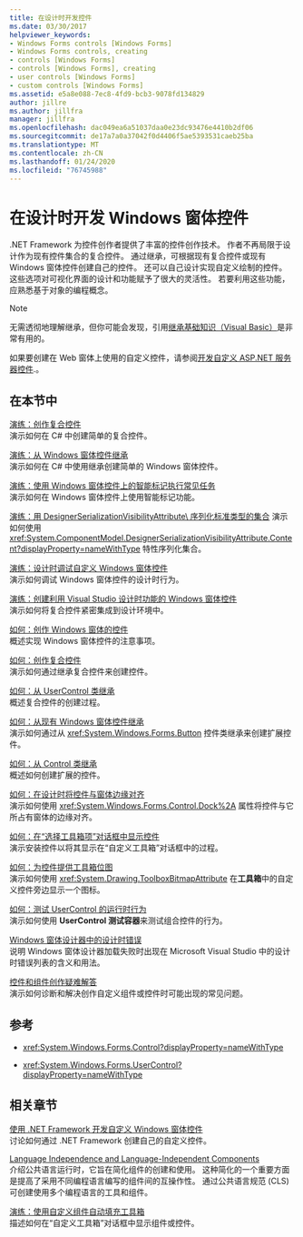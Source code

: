 ```yaml
---
title: 在设计时开发控件
ms.date: 03/30/2017
helpviewer_keywords:
- Windows Forms controls [Windows Forms]
- Windows Forms controls, creating
- controls [Windows Forms]
- controls [Windows Forms], creating
- user controls [Windows Forms]
- custom controls [Windows Forms]
ms.assetid: e5a8e088-7ec8-4fd9-bcb3-9078fd134829
author: jillre
ms.author: jillfra
manager: jillfra
ms.openlocfilehash: dac049ea6a51037daa0e23dc93476e4410b2df06
ms.sourcegitcommit: de17a7a0a37042f0d4406f5ae5393531caeb25ba
ms.translationtype: MT
ms.contentlocale: zh-CN
ms.lasthandoff: 01/24/2020
ms.locfileid: "76745988"
---
```

# <a name="develop-windows-forms-controls-at-design-time"></a>在设计时开发 Windows 窗体控件

.NET Framework 为控件创作者提供了丰富的控件创作技术。 作者不再局限于设计作为现有控件集合的复合控件。 通过继承，可根据现有复合控件或现有 Windows 窗体控件创建自己的控件。 还可以自己设计实现自定义绘制的控件。 这些选项对可视化界面的设计和功能赋予了很大的灵活性。 若要利用这些功能，应熟悉基于对象的编程概念。

> [!NOTE]
> 无需透彻地理解继承，但你可能会发现，引用[继承基础知识（Visual Basic）](~/docs/visual-basic/programming-guide/language-features/objects-and-classes/inheritance-basics.md)是非常有用的。

如果要创建在 Web 窗体上使用的自定义控件，请参阅[开发自定义 ASP.NET 服务器控件](https://docs.microsoft.com/previous-versions/aspnet/zt27tfhy(v=vs.100)).。

## <a name="in-this-section"></a>在本节中

[演练：创作复合控件](walkthrough-authoring-a-composite-control-with-visual-csharp.md)\
演示如何在 C# 中创建简单的复合控件。

[演练：从 Windows 窗体控件继承](walkthrough-inheriting-from-a-windows-forms-control-with-visual-csharp.md)\
演示如何在 C# 中使用继承创建简单的 Windows 窗体控件。

[演练：使用 Windows 窗体控件上的智能标记执行常见任务](performing-common-tasks-using-smart-tags-on-wf-controls.md)\
演示如何在 Windows 窗体控件上使用智能标记功能。

[演练：用 DesignerSerializationVisibilityAttribute\ 序列化标准类型的集合](serializing-collections-designerserializationvisibilityattribute.md)
演示如何使用 <xref:System.ComponentModel.DesignerSerializationVisibilityAttribute.Content?displayProperty=nameWithType> 特性序列化集合。

[演练：设计时调试自定义 Windows 窗体控件](walkthrough-debugging-custom-windows-forms-controls-at-design-time.md)\
演示如何调试 Windows 窗体控件的设计时行为。

[演练：创建利用 Visual Studio 设计时功能的 Windows 窗体控件](creating-a-wf-control-design-time-features.md)\
演示如何将复合控件紧密集成到设计环境中。

[如何：创作 Windows 窗体的控件](how-to-author-controls-for-windows-forms.md)\
概述实现 Windows 窗体控件的注意事项。

[如何：创作复合控件](how-to-author-composite-controls.md)\
演示如何通过继承复合控件来创建控件。

[如何：从 UserControl 类继承](how-to-inherit-from-the-usercontrol-class.md)\
概述复合控件的创建过程。

[如何：从现有 Windows 窗体控件继承](how-to-inherit-from-existing-windows-forms-controls.md)\
演示如何通过从 <xref:System.Windows.Forms.Button> 控件类继承来创建扩展控件。

[如何：从 Control 类继承](how-to-inherit-from-the-control-class.md)\
概述如何创建扩展的控件。

[如何：在设计时将控件与窗体边缘对齐](how-to-align-a-control-to-the-edges-of-forms-at-design-time.md)\
演示如何使用 <xref:System.Windows.Forms.Control.Dock%2A> 属性将控件与它所占有窗体的边缘对齐。

[如何：在“选择工具箱项”对话框中显示控件](how-to-display-a-control-in-the-choose-toolbox-items-dialog-box.md)\
演示安装控件以将其显示在“自定义工具箱”对话框中的过程。

[如何：为控件提供工具箱位图](how-to-provide-a-toolbox-bitmap-for-a-control.md)\
演示如何使用 <xref:System.Drawing.ToolboxBitmapAttribute> 在**工具箱**中的自定义控件旁边显示一个图标。

[如何：测试 UserControl 的运行时行为](how-to-test-the-run-time-behavior-of-a-usercontrol.md)\
演示如何使用 **UserControl 测试容器**来测试组合控件的行为。

[Windows 窗体设计器中的设计时错误](design-time-errors-in-the-windows-forms-designer.md)\
说明 Windows 窗体设计器加载失败时出现在 Microsoft Visual Studio 中的设计时错误列表的含义和用法。

[控件和组件创作疑难解答](troubleshooting-control-and-component-authoring.md)\
演示如何诊断和解决创作自定义组件或控件时可能出现的常见问题。

## <a name="reference"></a>参考

- <xref:System.Windows.Forms.Control?displayProperty=nameWithType>

- <xref:System.Windows.Forms.UserControl?displayProperty=nameWithType>

## <a name="related-sections"></a>相关章节

[使用 .NET Framework 开发自定义 Windows 窗体控件](developing-custom-windows-forms-controls.md)\
讨论如何通过 .NET Framework 创建自己的自定义控件。

[Language Independence and Language-Independent Components](../../../standard/language-independence-and-language-independent-components.md)\
介绍公共语言运行时，它旨在简化组件的创建和使用。 这种简化的一个重要方面是提高了采用不同编程语言编写的组件间的互操作性。 通过公共语言规范 (CLS) 可创建使用多个编程语言的工具和组件。

[演练：使用自定义组件自动填充工具箱](walkthrough-automatically-populating-the-toolbox-with-custom-components.md)\
描述如何在“自定义工具箱”对话框中显示组件或控件。
